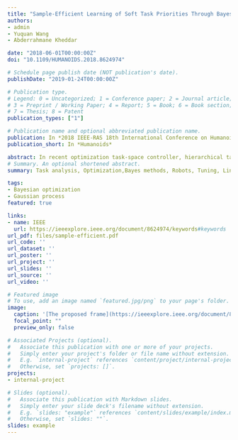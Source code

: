 ```yaml
---
title: "Sample-Efficient Learning of Soft Task Priorities Through Bayesian Optimization"
authors:
- admin
- Yuquan Wang
- Abderrahmane Kheddar

date: "2018-06-01T00:00:00Z"
doi: "10.1109/HUMANOIDS.2018.8624974"

# Schedule page publish date (NOT publication's date).
publishDate: "2019-01-24T00:00:00Z"

# Publication type.
# Legend: 0 = Uncategorized; 1 = Conference paper; 2 = Journal article;
# 3 = Preprint / Working Paper; 4 = Report; 5 = Book; 6 = Book section;
# 7 = Thesis; 8 = Patent
publication_types: ["1"]

# Publication name and optional abbreviated publication name.
publication: In *2018 IEEE-RAS 18th International Conference on Humanoid Robots*
publication_short: In *Humanoids*

abstract: In recent optimization task-space controller, hierarchical task prioritization can be made strict or soft within a given level. Soft hierachization is made using task weighting. Yet the latter is not automated and weights are set ad-hoc. This empirical approach could be time-consuming and even leads to an infeasible result. During a specific episode in order to approximate the evolution of the weight of a task, we assign a Radial basis function network(RBFN) to each of the tasks. We use the Bayesian Optimization procedure to regulate the RBFNs corresponding to different tasks based on performances indexes that are extracted for a fixed episode. We benchmark the proposed solution with a dual-arm manipulation simulation where multiple potentially conflicting tasks are involved. First of all We can find that the proposed approach outperforms a hand-tuned controller in terms of tracking errors. In comparison with tuning the weights using another stochastic optimization technique, i.e. CMA-ES, we can find that the proposed approach requires much less samples to evaluate.
# Summary. An optional shortened abstract.
summary: Task analysis, Optimization,Bayes methods, Robots, Tuning, Linear programming.

tags:
- Bayesian optimization
- Gaussian process
featured: true

links:
- name: IEEE
  url: https://ieeexplore.ieee.org/document/8624974/keywords#keywords
url_pdf: files/sample-efficient.pdf
url_code: ''
url_dataset: ''
url_poster: ''
url_project: ''
url_slides: ''
url_source: ''
url_video: ''

# Featured image
# To use, add an image named `featured.jpg/png` to your page's folder.
image:
  caption: '[The proposed frame](https://ieeexplore.ieee.org/document/8624974/keywords#keywords)'
  focal_point: ""
  preview_only: false

# Associated Projects (optional).
#   Associate this publication with one or more of your projects.
#   Simply enter your project's folder or file name without extension.
#   E.g. `internal-project` references `content/project/internal-project/index.md`.
#   Otherwise, set `projects: []`.
projects:
- internal-project

# Slides (optional).
#   Associate this publication with Markdown slides.
#   Simply enter your slide deck's filename without extension.
#   E.g. `slides: "example"` references `content/slides/example/index.md`.
#   Otherwise, set `slides: ""`.
slides: example
---
```


<!-- {{% alert note %}}
Click the *Cite* button above to demo the feature to enable visitors to import publication metadata into their reference management software.
{{% /alert %}}

{{% alert note %}}
Click the *Slides* button above to demo Academic's Markdown slides feature.
{{% /alert %}}

Supplementary notes can be added here, including [code and math](https://sourcethemes.com/academic/docs/writing-markdown-latex/). -->
